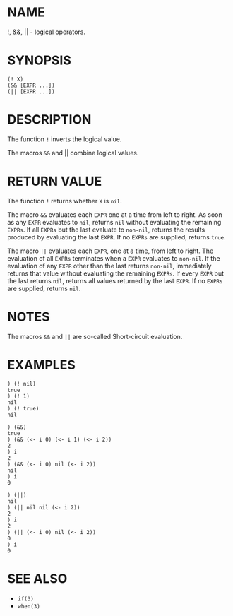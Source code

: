 # NAME
!, &&, || - logical operators.

# SYNOPSIS

    (! X)
    (&& [EXPR ...])
    (|| [EXPR ...])

# DESCRIPTION
The function `!` inverts the logical value.

The macros `&&` and || combine logical values.

# RETURN VALUE
The function `!` returns whether `X` is `nil`.

The macro `&&` evaluates each `EXPR` one at a time from left to right. As soon as any `EXPR` evaluates to `nil`, returns `nil` without evaluating the remaining `EXPRs`. If all `EXPRs` but the last evaluate to `non-nil`, returns the results produced by evaluating the last `EXPR`. If no `EXPRs` are supplied, returns `true`.

The macro `||` evaluates each `EXPR`, one at a time, from left to right. The evaluation of all `EXPRs` terminates when a `EXPR` evaluates to `non-nil`. If the evaluation of any `EXPR` other than the last returns `non-nil`, immediately returns that value  without evaluating the remaining `EXPRs`. If every `EXPR` but the last returns `nil`, returns all values returned by the last `EXPR`. If no `EXPRs` are supplied, returns `nil`.

# NOTES
The macros `&&` and `||` are so-called Short-circuit evaluation.

# EXAMPLES

    ) (! nil)
    true
    ) (! 1)
    nil
    ) (! true)
    nil

    ) (&&)
    true
    ) (&& (<- i 0) (<- i 1) (<- i 2))
    2
    ) i
    2
    ) (&& (<- i 0) nil (<- i 2))
    nil
    ) i
    0

    ) (||)
    nil
    ) (|| nil nil (<- i 2))
    2
    ) i
    2
    ) (|| (<- i 0) nil (<- i 2))
    0
    ) i
    0

# SEE ALSO
- `if(3)`
- `when(3)`
